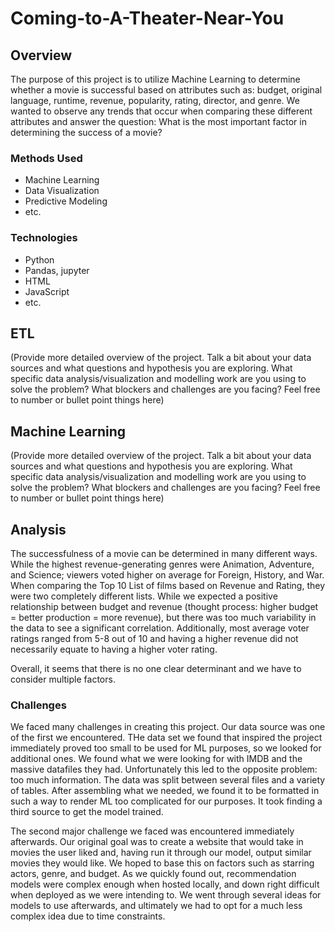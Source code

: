 # Coming-to-A-Theater-Near-You

## Overview
The purpose of this project is to utilize Machine Learning to determine whether a movie is successful based on attributes such as: budget, original language, runtime, revenue, popularity, rating, director, and genre. We wanted to observe any trends that occur when comparing these different attributes and answer the question: What is the most important factor in determining the success of a movie?


### Methods Used
* Machine Learning
* Data Visualization
* Predictive Modeling
* etc.

### Technologies
* Python
* Pandas, jupyter
* HTML
* JavaScript
* etc. 

## ETL
(Provide more detailed overview of the project.  Talk a bit about your data sources and what questions and hypothesis you are exploring. What specific data analysis/visualization and modelling work are you using to solve the problem? What blockers and challenges are you facing?  Feel free to number or bullet point things here)

## Machine Learning
(Provide more detailed overview of the project.  Talk a bit about your data sources and what questions and hypothesis you are exploring. What specific data analysis/visualization and modelling work are you using to solve the problem? What blockers and challenges are you facing?  Feel free to number or bullet point things here)

## Analysis
The successfulness of a movie can be determined in many different ways. While the highest revenue-generating genres were Animation, Adventure, and Science; viewers voted higher on average for Foreign, History, and War. When comparing the Top 10 List of films based on Revenue and Rating, they were two completely different lists. While we expected a positive relationship between budget and revenue (thought process: higher budget = better production = more revenue), but there was too much variability in the data to see a significant correlation. Additionally, most average voter ratings ranged from 5-8 out of 10 and having a higher revenue did not necessarily equate to having a higher voter rating.

Overall, it seems that there is no one clear determinant and we have to consider multiple factors. 

### Challenges
We faced many challenges in creating this project. 
Our data source was one of the first we encountered. THe data set we found that inspired the project immediately proved too small to be used for ML purposes, so we looked for additional ones. We found what we were looking for with IMDB and the massive datafiles they had.
Unfortunately this led to the opposite problem: too much information. The data was split between several files and a variety of tables. After assembling what we needed, we found it to be formatted in such a way to render ML too complicated for our purposes. It took finding a third source to get the model trained.

The second major challenge we faced was encountered immediately afterwards. Our original goal was to create a website that would take in movies the user liked and, having run it through our model, output similar movies they would like. We hoped to base this on factors such as starring actors, genre, and budget. As we quickly found out, recommendation models were complex enough when hosted locally, and down right difficult when deployed as we were intending to. We went through several ideas for models to use afterwards, and ultimately we had to opt for a much less complex idea due to time constraints.
